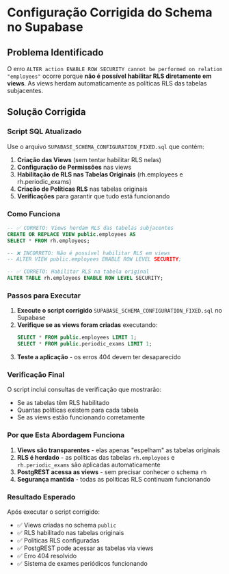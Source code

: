 # Configuração Corrigida do Schema no Supabase

## Problema Identificado
O erro `ALTER action ENABLE ROW SECURITY cannot be performed on relation "employees"` ocorre porque **não é possível habilitar RLS diretamente em views**. As views herdam automaticamente as políticas RLS das tabelas subjacentes.

## Solução Corrigida

### Script SQL Atualizado
Use o arquivo `SUPABASE_SCHEMA_CONFIGURATION_FIXED.sql` que contém:

1. **Criação das Views** (sem tentar habilitar RLS nelas)
2. **Configuração de Permissões** nas views
3. **Habilitação de RLS nas Tabelas Originais** (rh.employees e rh.periodic_exams)
4. **Criação de Políticas RLS** nas tabelas originais
5. **Verificações** para garantir que tudo está funcionando

### Como Funciona

```sql
-- ✅ CORRETO: Views herdam RLS das tabelas subjacentes
CREATE OR REPLACE VIEW public.employees AS 
SELECT * FROM rh.employees;

-- ❌ INCORRETO: Não é possível habilitar RLS em views
-- ALTER VIEW public.employees ENABLE ROW LEVEL SECURITY;

-- ✅ CORRETO: Habilitar RLS na tabela original
ALTER TABLE rh.employees ENABLE ROW LEVEL SECURITY;
```

### Passos para Executar

1. **Execute o script corrigido** `SUPABASE_SCHEMA_CONFIGURATION_FIXED.sql` no Supabase
2. **Verifique se as views foram criadas** executando:
   ```sql
   SELECT * FROM public.employees LIMIT 1;
   SELECT * FROM public.periodic_exams LIMIT 1;
   ```
3. **Teste a aplicação** - os erros 404 devem ter desaparecido

### Verificação Final

O script inclui consultas de verificação que mostrarão:
- Se as tabelas têm RLS habilitado
- Quantas políticas existem para cada tabela
- Se as views estão funcionando corretamente

### Por que Esta Abordagem Funciona

1. **Views são transparentes** - elas apenas "espelham" as tabelas originais
2. **RLS é herdado** - as políticas das tabelas `rh.employees` e `rh.periodic_exams` são aplicadas automaticamente
3. **PostgREST acessa as views** - sem precisar conhecer o schema `rh`
4. **Segurança mantida** - todas as políticas RLS continuam funcionando

### Resultado Esperado

Após executar o script corrigido:
- ✅ Views criadas no schema `public`
- ✅ RLS habilitado nas tabelas originais
- ✅ Políticas RLS configuradas
- ✅ PostgREST pode acessar as tabelas via views
- ✅ Erro 404 resolvido
- ✅ Sistema de exames periódicos funcionando
